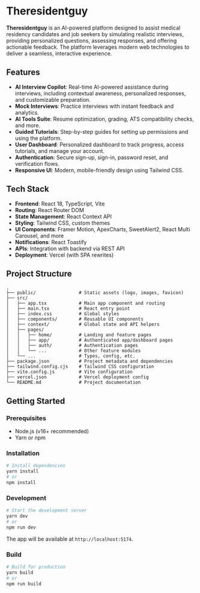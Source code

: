 # Theresidentguy

**Theresidentguy** is an AI-powered platform designed to assist medical residency candidates and job seekers by simulating realistic interviews, providing personalized questions, assessing responses, and offering actionable feedback. The platform leverages modern web technologies to deliver a seamless, interactive experience.

## Features

- **AI Interview Copilot**: Real-time AI-powered assistance during interviews, including contextual awareness, personalized responses, and customizable preparation.
- **Mock Interviews**: Practice interviews with instant feedback and analytics.
- **AI Tools Suite**: Resume optimization, grading, ATS compatibility checks, and more.
- **Guided Tutorials**: Step-by-step guides for setting up permissions and using the platform.
- **User Dashboard**: Personalized dashboard to track progress, access tutorials, and manage your account.
- **Authentication**: Secure sign-up, sign-in, password reset, and verification flows.
- **Responsive UI**: Modern, mobile-friendly design using Tailwind CSS.


## Tech Stack

- **Frontend**: React 18, TypeScript, Vite
- **Routing**: React Router DOM
- **State Management**: React Context API
- **Styling**: Tailwind CSS, custom themes
- **UI Components**: Framer Motion, ApexCharts, SweetAlert2, React Multi Carousel, and more
- **Notifications**: React Toastify
- **APIs**: Integration with backend via REST API
- **Deployment**: Vercel (with SPA rewrites)


## Project Structure

```
.
├── public/                # Static assets (logo, images, favicon)
├── src/
│   ├── app.tsx            # Main app component and routing
│   ├── main.tsx           # React entry point
│   ├── index.css          # Global styles
│   ├── components/        # Reusable UI components
│   ├── context/           # Global state and API helpers
│   ├── pages/
│   │   ├── home/          # Landing and feature pages
│   │   ├── app/           # Authenticated app/dashboard pages
│   │   ├── auth/          # Authentication pages
│   │   └── ...            # Other feature modules
│   └── ...                # Types, config, etc.
├── package.json           # Project metadata and dependencies
├── tailwind.config.cjs    # Tailwind CSS configuration
├── vite.config.js         # Vite configuration
├── vercel.json            # Vercel deployment config
└── README.md              # Project documentation
```

## Getting Started

### Prerequisites

- Node.js (v16+ recommended)
- Yarn or npm

### Installation

```bash
# Install dependencies
yarn install
# or
npm install
```

### Development

```bash
# Start the development server
yarn dev
# or
npm run dev
```

The app will be available at `http://localhost:5174`.

### Build

```bash
# Build for production
yarn build
# or
npm run build
```
